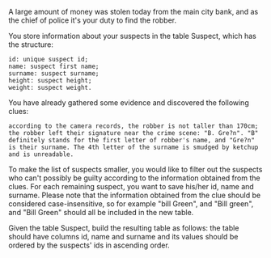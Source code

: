 A large amount of money was stolen today from the main city bank, and as the chief of police it's your duty to find the robber.

You store information about your suspects in the table Suspect, which has the structure:

    id: unique suspect id;
    name: suspect first name;
    surname: suspect surname;
    height: suspect height;
    weight: suspect weight.

You have already gathered some evidence and discovered the following clues:

    according to the camera records, the robber is not taller than 170cm;
    the robber left their signature near the crime scene: "B. Gre?n". "B" definitely stands for the first letter of robber's name, and "Gre?n" is their surname. The 4th letter of the surname is smudged by ketchup and is unreadable.

To make the list of suspects smaller, you would like to filter out the suspects who can't possibly be guilty according to the information obtained from the clues. For each remaining suspect, you want to save his/her id, name and surname. Please note that the information obtained from the clue should be considered case-insensitive, so for example "bill Green", and "Bill green", and "Bill Green" should all be included in the new table.

Given the table Suspect, build the resulting table as follows: the table should have columns id, name and surname and its values should be ordered by the suspects' ids in ascending order.
